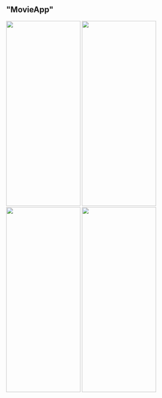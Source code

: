 ## "MovieApp"
<div>
  <img src="https://github.com/user-attachments/assets/06fea72b-27c5-4c6b-b0a7-a28d59a030fc" height=500 width= 200/>
  <img src="https://github.com/user-attachments/assets/207c7030-aa0d-4891-b96b-b2f104e55701" height=500 width= 200/>
</div>
<div>
  <img src="https://github.com/user-attachments/assets/566f810c-f77d-49ec-8995-fd35779137a6" height=500 width= 200/>
  <img src="https://github.com/user-attachments/assets/07fcb44b-34c0-4ee1-92ea-9b664fc06417" height=500 width= 200/>
</div>

